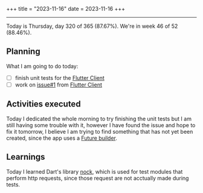 +++
title = "2023-11-16"
date = 2023-11-16
+++

---

Today is Thursday, day 320 of 365 (87.67%). We're in week 46 of 52 (88.46%).

## Planning

What I am going to do today:

- [ ] finish unit tests for the [Flutter Client](https://github.com/OmnicodeSolutions/luisa_drf_flutter_client)
- [ ] work on [issue#1](https://github.com/OmnicodeSolutions/luisa_drf_flutter_client/issues/1) from [Flutter Client](https://github.com/OmnicodeSolutions/luisa_drf_flutter_client)

## Activities executed

Today I dedicated the whole morning to try finishing the unit tests but I am still having some trouble with it, however I have found the issue and hope to fix it tomorrow, I believe I am trying to find something that has not yet been created, since the app uses a [Future builder](https://api.flutter.dev/flutter/widgets/FutureBuilder-class.html).

## Learnings

Today I learned Dart's library [nock](https://pub.dev/packages/nock), which is used for test modules that perform http requests, since those request are not acctually made during tests.
